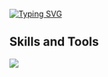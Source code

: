 [![Typing SVG](https://readme-typing-svg.demolab.com?font=Fira+Code&pause=100&color=4D4D4D&vCenter=true&random=false&width=500&lines=Hi+Guys!;Im+Qoqnus+master;Im+a+litte+flutter+developer)](https://git.io/typing-svg)

## Skills and Tools
<img src='https://skillicons.dev/icons?i=python,django,flutter,dart,discord,linux,pycharm,vscode,postman,java,idea&perline=10'>
